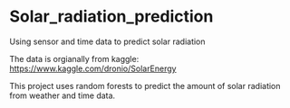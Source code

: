 # Solar_radiation_prediction
 Using sensor and time data to predict solar radiation

The data is orgianally from kaggle: https://www.kaggle.com/dronio/SolarEnergy

This project uses random forests to predict the amount of solar radiation from weather and time data.

